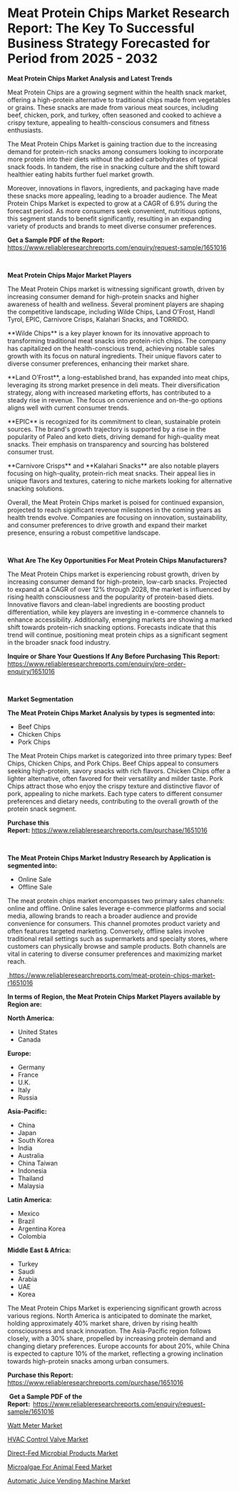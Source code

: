 <p><h1>Meat Protein Chips Market Research Report: The Key To Successful Business Strategy Forecasted for Period from 2025 - 2032</h1></p><p><strong>Meat Protein Chips Market Analysis and Latest Trends</strong></p>
<p><p>Meat Protein Chips are a growing segment within the health snack market, offering a high-protein alternative to traditional chips made from vegetables or grains. These snacks are made from various meat sources, including beef, chicken, pork, and turkey, often seasoned and cooked to achieve a crispy texture, appealing to health-conscious consumers and fitness enthusiasts. </p><p>The Meat Protein Chips Market is gaining traction due to the increasing demand for protein-rich snacks among consumers looking to incorporate more protein into their diets without the added carbohydrates of typical snack foods. In tandem, the rise in snacking culture and the shift toward healthier eating habits further fuel market growth.</p><p>Moreover, innovations in flavors, ingredients, and packaging have made these snacks more appealing, leading to a broader audience. The Meat Protein Chips Market is expected to grow at a CAGR of 6.9% during the forecast period. As more consumers seek convenient, nutritious options, this segment stands to benefit significantly, resulting in an expanding variety of products and brands to meet diverse consumer preferences.</p></p>
<p><strong>Get a Sample PDF of the Report:&nbsp;</strong> <a href="https://www.reliableresearchreports.com/enquiry/request-sample/1651016?utm_campaign=2286&utm_medium=2&utm_source=Github&utm_content=ia&utm_term=23032025&utm_id=meat-protein-chips">https://www.reliableresearchreports.com/enquiry/request-sample/1651016</a></p>
<p>&nbsp;</p>
<p><strong>Meat Protein Chips Major Market Players</strong></p>
<p><p>The Meat Protein Chips market is witnessing significant growth, driven by increasing consumer demand for high-protein snacks and higher awareness of health and wellness. Several prominent players are shaping the competitive landscape, including Wilde Chips, Land O'Frost, Handl Tyrol, EPIC, Carnivore Crisps, Kalahari Snacks, and TORRIDO.</p><p>**Wilde Chips** is a key player known for its innovative approach to transforming traditional meat snacks into protein-rich chips. The company has capitalized on the health-conscious trend, achieving notable sales growth with its focus on natural ingredients. Their unique flavors cater to diverse consumer preferences, enhancing their market share.</p><p>**Land O’Frost**, a long-established brand, has expanded into meat chips, leveraging its strong market presence in deli meats. Their diversification strategy, along with increased marketing efforts, has contributed to a steady rise in revenue. The focus on convenience and on-the-go options aligns well with current consumer trends.</p><p>**EPIC** is recognized for its commitment to clean, sustainable protein sources. The brand's growth trajectory is supported by a rise in the popularity of Paleo and keto diets, driving demand for high-quality meat snacks. Their emphasis on transparency and sourcing has bolstered consumer trust.</p><p>**Carnivore Crisps** and **Kalahari Snacks** are also notable players focusing on high-quality, protein-rich meat snacks. Their appeal lies in unique flavors and textures, catering to niche markets looking for alternative snacking solutions.</p><p>Overall, the Meat Protein Chips market is poised for continued expansion, projected to reach significant revenue milestones in the coming years as health trends evolve. Companies are focusing on innovation, sustainability, and consumer preferences to drive growth and expand their market presence, ensuring a robust competitive landscape.</p></p>
<p>&nbsp;</p>
<p><strong>What Are The Key Opportunities For Meat Protein Chips Manufacturers?</strong></p>
<p><p>The Meat Protein Chips market is experiencing robust growth, driven by increasing consumer demand for high-protein, low-carb snacks. Projected to expand at a CAGR of over 12% through 2028, the market is influenced by rising health consciousness and the popularity of protein-based diets. Innovative flavors and clean-label ingredients are boosting product differentiation, while key players are investing in e-commerce channels to enhance accessibility. Additionally, emerging markets are showing a marked shift towards protein-rich snacking options. Forecasts indicate that this trend will continue, positioning meat protein chips as a significant segment in the broader snack food industry.</p></p>
<p><strong>Inquire or Share Your Questions If Any Before Purchasing This Report:</strong> <a href="https://www.reliableresearchreports.com/enquiry/pre-order-enquiry/1651016?utm_campaign=2286&utm_medium=2&utm_source=Github&utm_content=ia&utm_term=23032025&utm_id=meat-protein-chips">https://www.reliableresearchreports.com/enquiry/pre-order-enquiry/1651016</a></p>
<p>&nbsp;</p>
<p><strong>Market Segmentation</strong></p>
<p><strong>The Meat Protein Chips Market Analysis by types is segmented into:</strong></p>
<p><ul><li>Beef Chips</li><li>Chicken Chips</li><li>Pork Chips</li></ul></p>
<p><p>The Meat Protein Chips market is categorized into three primary types: Beef Chips, Chicken Chips, and Pork Chips. Beef Chips appeal to consumers seeking high-protein, savory snacks with rich flavors. Chicken Chips offer a lighter alternative, often favored for their versatility and milder taste. Pork Chips attract those who enjoy the crispy texture and distinctive flavor of pork, appealing to niche markets. Each type caters to different consumer preferences and dietary needs, contributing to the overall growth of the protein snack segment.</p></p>
<p><strong>Purchase this Report:&nbsp;</strong><a href="https://www.reliableresearchreports.com/purchase/1651016?utm_campaign=2286&utm_medium=2&utm_source=Github&utm_content=ia&utm_term=23032025&utm_id=meat-protein-chips">https://www.reliableresearchreports.com/purchase/1651016</a></p>
<p>&nbsp;</p>
<p><strong>The Meat Protein Chips Market Industry Research by Application is segmented into:</strong></p>
<p><ul><li>Online Sale</li><li>Offline Sale</li></ul></p>
<p><p>The meat protein chips market encompasses two primary sales channels: online and offline. Online sales leverage e-commerce platforms and social media, allowing brands to reach a broader audience and provide convenience for consumers. This channel promotes product variety and often features targeted marketing. Conversely, offline sales involve traditional retail settings such as supermarkets and specialty stores, where customers can physically browse and sample products. Both channels are vital in catering to diverse consumer preferences and maximizing market reach.</p></p>
<p><a href="https://www.reliableresearchreports.com/meat-protein-chips-market-r1651016?utm_campaign=2286&utm_medium=2&utm_source=Github&utm_content=ia&utm_term=23032025&utm_id=meat-protein-chips">&nbsp;https://www.reliableresearchreports.com/meat-protein-chips-market-r1651016</a></p>
<p><strong>In terms of Region, the Meat Protein Chips Market Players available by Region are:</strong></p>
<p>
    <p> <strong> North America: </strong>
        <ul>
            <li>United States</li>
            <li>Canada</li>
        </ul>
        </p> 
    <p> <strong> Europe: </strong>
        <ul>
            <li>Germany</li>
            <li>France</li>
            <li>U.K.</li>
            <li>Italy</li>
            <li>Russia</li>
        </ul>
        </p> 
    <p> <strong> Asia-Pacific: </strong>
        <ul>
            <li>China</li>
            <li>Japan</li>
            <li>South Korea</li>
            <li>India</li>
            <li>Australia</li>
            <li>China Taiwan</li>
            <li>Indonesia</li>
            <li>Thailand</li>
            <li>Malaysia</li>
        </ul>
        </p> 
    <p> <strong> Latin America: </strong>
        <ul>
            <li>Mexico</li>
            <li>Brazil</li>
            <li>Argentina Korea</li>
            <li>Colombia</li>
        </ul>
        </p> 
    <p> <strong> Middle East & Africa: </strong>
        <ul>
            <li>Turkey</li>
            <li>Saudi</li>
            <li>Arabia</li>
            <li>UAE</li>
            <li>Korea</li>
        </ul>
    </p>
    </p>
<p><p>The Meat Protein Chips Market is experiencing significant growth across various regions. North America is anticipated to dominate the market, holding approximately 40% market share, driven by rising health consciousness and snack innovation. The Asia-Pacific region follows closely, with a 30% share, propelled by increasing protein demand and changing dietary preferences. Europe accounts for about 20%, while China is expected to capture 10% of the market, reflecting a growing inclination towards high-protein snacks among urban consumers.</p></p>
<p><strong>Purchase this Report: </strong><a href="https://www.reliableresearchreports.com/purchase/1651016?utm_campaign=2286&utm_medium=2&utm_source=Github&utm_content=ia&utm_term=23032025&utm_id=meat-protein-chips">https://www.reliableresearchreports.com/purchase/1651016</a></p>
<p>&nbsp;<strong>Get a Sample PDF of the Report:&nbsp;&nbsp;</strong><a href="https://www.reliableresearchreports.com/enquiry/request-sample/1651016?utm_campaign=2286&utm_medium=2&utm_source=Github&utm_content=ia&utm_term=23032025&utm_id=meat-protein-chips">https://www.reliableresearchreports.com/enquiry/request-sample/1651016</a></p>
<p><strong></strong></p>
<p><p><a href="https://www.linkedin.com/pulse/key-drivers-watt-meter-market-expansion-2025-2032-55-cagr-5uuce?utm_campaign=2286&utm_medium=2&utm_source=Github&utm_content=ia&utm_term=23032025&utm_id=meat-protein-chips">Watt Meter Market</a></p><p><a href="https://www.linkedin.com/pulse/analysis-global-hvac-control-valve-market-present-landscape-heuwe?utm_campaign=2286&utm_medium=2&utm_source=Github&utm_content=ia&utm_term=23032025&utm_id=meat-protein-chips">HVAC Control Valve Market</a></p><p><a href="https://github.com/buluckcapps2/Market-Research-Report-List-1/blob/main/direct-fed-microbial-products-market.md?utm_campaign=2286&utm_medium=2&utm_source=Github&utm_content=ia&utm_term=23032025&utm_id=meat-protein-chips">Direct-Fed Microbial Products Market</a></p><p><a href="https://github.com/donnypolan/Market-Research-Report-List-1/blob/main/microalgae-for-animal-feed-market.md?utm_campaign=2286&utm_medium=2&utm_source=Github&utm_content=ia&utm_term=23032025&utm_id=meat-protein-chips">Microalgae For Animal Feed Market</a></p><p><a href="https://www.linkedin.com/pulse/automatic-juice-vending-machine-market-report-industry-m8pme?utm_campaign=2286&utm_medium=2&utm_source=Github&utm_content=ia&utm_term=23032025&utm_id=meat-protein-chips">Automatic Juice Vending Machine Market</a></p></p>